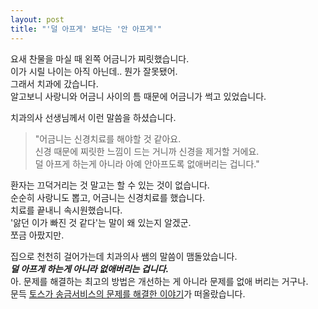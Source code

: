 ```yaml
---
layout: post
title: "'덜 아프게' 보다는 '안 아프게'"
---
```


요새 찬물을 마실 때 왼쪽 어금니가 찌릿했습니다.  
이가 시릴 나이는 아직 아닌데.. 뭔가 잘못됐어.  
그래서 치과에 갔습니다.  
알고보니 사랑니와 어금니 사이의 틈 때문에 어금니가 썩고 있었습니다.  

치과의사 선생님께서 이런 말씀을 하셨습니다.  
> "어금니는 신경치료를 해야할 것 같아요.  
> 신경 때문에 찌릿한 느낌이 드는 거니까 신경을 제거할 거에요.  
> 덜 아프게 하는게 아니라 아예 안아프도록 없애버리는 겁니다."  

환자는 끄덕거리는 것 말고는 할 수 있는 것이 없습니다.  
순순히 사랑니도 뽑고, 어금니는 신경치료를 했습니다.  
치료를 끝내니 속시원했습니다.  
'앓던 이가 빠진 것 같다'는 말이 왜 있는지 알겠군.  
쪼금 아팠지만.  

집으로 천천히 걸어가는데 치과의사 쌤의 말씀이 맴돌았습니다.  
***덜 아프게 하는게 아니라 없애버리는 겁니다.***  
아. 문제를 해결하는 최고의 방법은 개선하는 게 아니라 문제를 없애 버리는 거구나.  
문득 [토스가 송금서비스의 문제를 해결한 이야기](https://toss.tech/article/toss-money-transfer-bank-recommendation)가 떠올랐습니다.  
